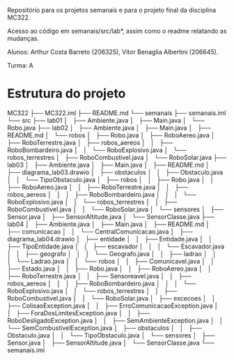 Repositório para os projetos semanais e para o projeto final da disciplina MC322.

Acesso ao código em semanais/src/lab*, assim como o readme relatando as mudanças.

Alunos: Arthur Costa Barreto (206325), Vitor Benaglia Albertini (206645).

Turma: A

# Estrutura do projeto
MC322
├── MC322.iml
├── README.md
└── semanais
    ├── semanais.iml
    └── src
        ├── lab01
        │   ├── Ambiente.java
        │   ├── Main.java
        │   └── Robo.java
        ├── lab02
        │   ├── Ambiente.java
        │   ├── Main.java
        │   ├── README.md
        │   └── robos
        │       ├── Robo.java
        │       ├── RoboAereo.java
        │       ├── RoboTerrestre.java
        │       ├── robos_aereos
        │       │   ├── RoboBombardeiro.java
        │       │   └── RoboExplosivo.java
        │       └── robos_terrestres
        │           ├── RoboCombustivel.java
        │           └── RoboSolar.java
        ├── lab03
        │   ├── Ambiente.java
        │   ├── Main.java
        │   ├── README.md
        │   ├── diagrama_lab03.drawio
        │   ├── obstaculos
        │   │   ├── Obstaculo.java
        │   │   └── TipoObstaculo.java
        │   ├── robos
        │   │   ├── Robo.java
        │   │   ├── RoboAereo.java
        │   │   ├── RoboTerrestre.java
        │   │   ├── robos_aereos
        │   │   │   ├── RoboBombardeiro.java
        │   │   │   └── RoboExplosivo.java
        │   │   └── robos_terrestres
        │   │       ├── RoboCombustivel.java
        │   │       └── RoboSolar.java
        │   └── sensores
        │       ├── Sensor.java
        │       ├── SensorAltitude.java
        │       └── SensorClasse.java
        ├── lab04
        │   ├── Ambiente.java
        │   ├── Main.java
        │   ├── README.md
        │   ├── comunicacao
        │   │   └── CentralComunicacao.java
        │   ├── diagrama_lab04.drawio
        │   ├── entidade
        │   │   ├── Entidade.java
        │   │   ├── TipoEntidade.java
        │   │   ├── escavador
        │   │   │   └── Escavador.java
        │   │   ├── geografo
        │   │   │   └── Geografo.java
        │   │   ├── ladrao
        │   │   │   └── Ladrao.java
        │   │   └── robos
        │   │       ├── Comunicavel.java
        │   │       ├── Estado.java
        │   │       ├── Robo.java
        │   │       ├── RoboAereo.java
        │   │       ├── RoboTerrestre.java
        │   │       ├── Sensoreavel.java
        │   │       ├── robos_aereos
        │   │       │   ├── RoboBombardeiro.java
        │   │       │   └── RoboExplosivo.java
        │   │       └── robos_terrestres
        │   │           ├── RoboCombustivel.java
        │   │           └── RoboSolar.java
        │   ├── excecoes
        │   │   ├── ColisaoException.java
        │   │   ├── ErroComunicacaoException.java
        │   │   ├── ForaDosLimitesException.java
        │   │   ├── RoboDesligadoException.java
        │   │   ├── SemAmbienteException.java
        │   │   └── SemCombustivelException.java
        │   ├── obstaculos
        │   │   ├── Obstaculo.java
        │   │   └── TipoObstaculo.java
        │   └── sensores
        │       ├── Sensor.java
        │       ├── SensorAltitude.java
        │       └── SensorClasse.java
        └── semanais.iml

